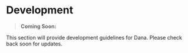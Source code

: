 # Development

> **Coming Soon:**

This section will provide development guidelines for Dana. Please check back soon for updates.
